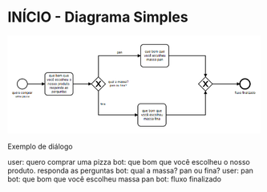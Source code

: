 # INÍCIO - Diagrama Simples

<!-- [modelador](https://cdn.statically.io/gh/giseldo/chatbot_ari_bpmn_to_aiml/fc3d5948/exemplos/inicio/modeler.html) -->

[![viewer example screenshot](./viewer.png)](https://cdn.statically.io/gh/giseldo/chatbot_ari_bpmn_to_aiml/f98a0965/exemplos/inicio/viewer.html)

Exemplo de diálogo

user: quero comprar uma pizza
bot: que bom que você escolheu o nosso produto. responda as perguntas
bot: qual a massa? pan ou fina?
user: pan
bot: que bom que você escolheu massa pan
bot: fluxo finalizado

